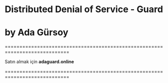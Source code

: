 # Distributed Denial of Service - Guard
# by Ada Gürsoy
============================================================================

Satın almak için **adaguard.online**

============================================================================
